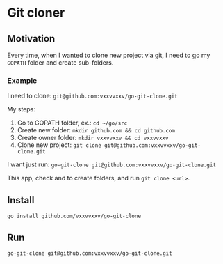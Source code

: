 # Git cloner

## Motivation

Every time, when I wanted to clone new project via git, I need to go my `GOPATH` folder and create sub-folders.


### Example

I need to clone: `git@github.com:vxxvvxxv/go-git-clone.git`

My steps:

1. Go to GOPATH folder, ex.: `cd ~/go/src`
2. Create new folder: `mkdir github.com && cd github.com`
3. Create owner folder: `mkdir vxxvvxxv && cd vxxvvxxv`
4. Clone new project: `git clone git@github.com:vxxvvxxv/go-git-clone.git`

I want just run: `go-git-clone git@github.com:vxxvvxxv/go-git-clone.git`

This app, check and to create folders, and run `git clone <url>`.

## Install

```shell
go install github.com/vxxvvxxv/go-git-clone
```

## Run

```shell
go-git-clone git@github.com:vxxvvxxv/go-git-clone.git
```
